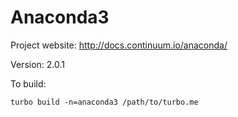 # Anaconda3

Project website: http://docs.continuum.io/anaconda/

Version: 2.0.1

To build: 

	turbo build -n=anaconda3 /path/to/turbo.me